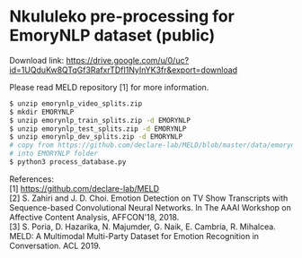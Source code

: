 # Nkululeko pre-processing for EmoryNLP dataset (public)

Download link: https://drive.google.com/u/0/uc?id=1UQduKw8QTqGf3RafxrTDfI1NyInYK3fr&export=download

Please read MELD repository [1] for more information.

```bash
$ unzip emorynlp_video_splits.zip
$ mkdir EMORYNLP
$ unzip emorynlp_train_splits.zip -d EMORYNLP
$ unzip emorynlp_test_splits.zip -d EMORYNLP
$ unzip emorynlp_dev_splits.zip -d EMORYNLP
# copy from https://github.com/declare-lab/MELD/blob/master/data/emorynlp/
# into EMORYNLP folder
$ python3 process_database.py
```

References:    
[1] https://github.com/declare-lab/MELD  
[2] S. Zahiri and J. D. Choi. Emotion Detection on TV Show Transcripts with Sequence-based Convolutional Neural Networks. In The AAAI Workshop on Affective Content Analysis, AFFCON'18, 2018.  
[3] S. Poria, D. Hazarika, N. Majumder, G. Naik, E. Cambria, R. Mihalcea. MELD: A Multimodal Multi-Party Dataset for Emotion Recognition in Conversation. ACL 2019.
